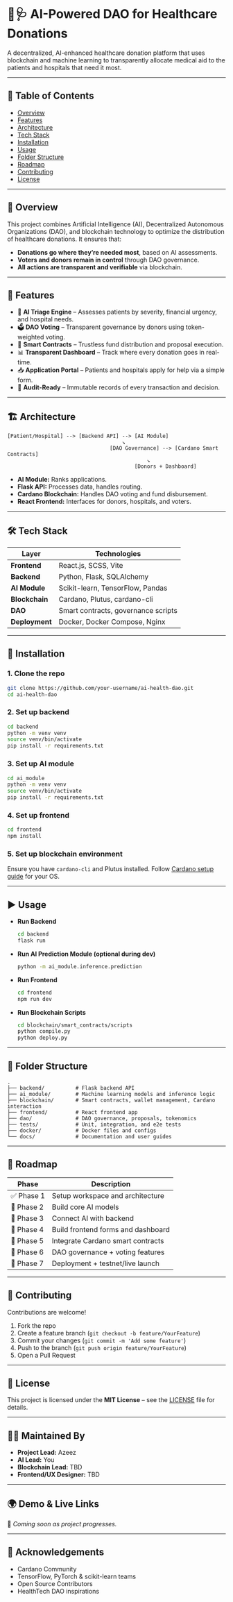 # 🤖🩺 AI-Powered DAO for Healthcare Donations

A decentralized, AI-enhanced healthcare donation platform that uses blockchain and machine learning to transparently allocate medical aid to the patients and hospitals that need it most.

---

## 📌 Table of Contents

- [Overview](#overview)
- [Features](#features)
- [Architecture](#architecture)
- [Tech Stack](#tech-stack)
- [Installation](#installation)
- [Usage](#usage)
- [Folder Structure](#folder-structure)
- [Roadmap](#roadmap)
- [Contributing](#contributing)
- [License](#license)

---

## 🧠 Overview

This project combines Artificial Intelligence (AI), Decentralized Autonomous Organizations (DAO), and blockchain technology to optimize the distribution of healthcare donations. It ensures that:
- **Donations go where they’re needed most**, based on AI assessments.
- **Voters and donors remain in control** through DAO governance.
- **All actions are transparent and verifiable** via blockchain.

---

## 🌟 Features

- 🤖 **AI Triage Engine** – Assesses patients by severity, financial urgency, and hospital needs.
- 🗳️ **DAO Voting** – Transparent governance by donors using token-weighted voting.
- 🔐 **Smart Contracts** – Trustless fund distribution and proposal execution.
- 📊 **Transparent Dashboard** – Track where every donation goes in real-time.
- 📥 **Application Portal** – Patients and hospitals apply for help via a simple form.
- 🧾 **Audit-Ready** – Immutable records of every transaction and decision.

---

## 🏗 Architecture

```text
[Patient/Hospital] --> [Backend API] --> [AI Module]
                                     ↘
                                 [DAO Governance] --> [Cardano Smart Contracts]
                                             ↘
                                         [Donors + Dashboard]
````

* **AI Module:** Ranks applications.
* **Flask API:** Processes data, handles routing.
* **Cardano Blockchain:** Handles DAO voting and fund disbursement.
* **React Frontend:** Interfaces for donors, hospitals, and voters.

---

## 🛠 Tech Stack

| Layer          | Technologies                        |
| -------------- | ----------------------------------- |
| **Frontend**   | React.js, SCSS, Vite                |
| **Backend**    | Python, Flask, SQLAlchemy           |
| **AI Module**  | Scikit-learn, TensorFlow, Pandas    |
| **Blockchain** | Cardano, Plutus, cardano-cli        |
| **DAO**        | Smart contracts, governance scripts |
| **Deployment** | Docker, Docker Compose, Nginx       |

---

## 🚀 Installation

### 1. Clone the repo

```bash
git clone https://github.com/your-username/ai-health-dao.git
cd ai-health-dao
```

### 2. Set up backend

```bash
cd backend
python -m venv venv
source venv/bin/activate
pip install -r requirements.txt
```

### 3. Set up AI module

```bash
cd ai_module
python -m venv venv
source venv/bin/activate
pip install -r requirements.txt
```

### 4. Set up frontend

```bash
cd frontend
npm install
```

### 5. Set up blockchain environment

Ensure you have `cardano-cli` and Plutus installed. Follow [Cardano setup guide](https://developers.cardano.org/docs/get-started/installing-cardano/) for your OS.

---

## ▶️ Usage

* **Run Backend**

  ```bash
  cd backend
  flask run
  ```

* **Run AI Prediction Module (optional during dev)**

  ```bash
  python -m ai_module.inference.prediction
  ```

* **Run Frontend**

  ```bash
  cd frontend
  npm run dev
  ```

* **Run Blockchain Scripts**

  ```bash
  cd blockchain/smart_contracts/scripts
  python compile.py
  python deploy.py
  ```

---

## 📁 Folder Structure

```
.
├── backend/          # Flask backend API
├── ai_module/        # Machine learning models and inference logic
├── blockchain/       # Smart contracts, wallet management, Cardano interaction
├── frontend/         # React frontend app
├── dao/              # DAO governance, proposals, tokenomics
├── tests/            # Unit, integration, and e2e tests
├── docker/           # Docker files and configs
└── docs/             # Documentation and user guides
```

---

## 🔮 Roadmap

| Phase      | Description                        |
| ---------- | ---------------------------------- |
| ✅ Phase 1  | Setup workspace and architecture   |
| 🔄 Phase 2 | Build core AI models               |
| 🔄 Phase 3 | Connect AI with backend            |
| 🔄 Phase 4 | Build frontend forms and dashboard |
| 🔄 Phase 5 | Integrate Cardano smart contracts  |
| 🔄 Phase 6 | DAO governance + voting features   |
| 🔄 Phase 7 | Deployment + testnet/live launch   |

---

## 🤝 Contributing

Contributions are welcome!

1. Fork the repo
2. Create a feature branch (`git checkout -b feature/YourFeature`)
3. Commit your changes (`git commit -m 'Add some feature'`)
4. Push to the branch (`git push origin feature/YourFeature`)
5. Open a Pull Request

---

## 📄 License

This project is licensed under the **MIT License** – see the [LICENSE](LICENSE) file for details.

---

## 👨‍💻 Maintained By

* **Project Lead:** Azeez
* **AI Lead:** You
* **Blockchain Lead:** TBD
* **Frontend/UX Designer:** TBD

---

## 🌍 Demo & Live Links

🚧 *Coming soon as project progresses.*

---

## 🙏 Acknowledgements

* Cardano Community
* TensorFlow, PyTorch & scikit-learn teams
* Open Source Contributors
* HealthTech DAO inspirations

